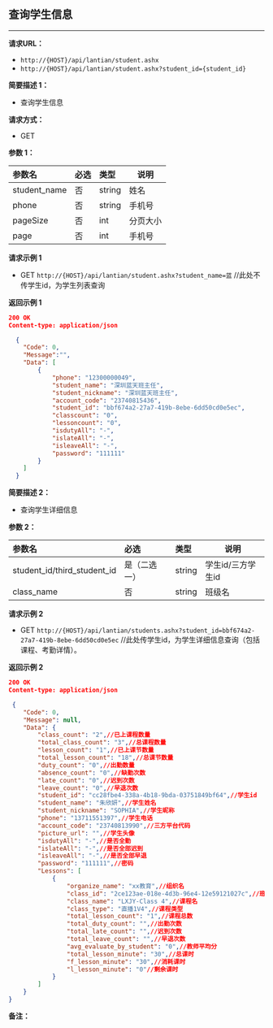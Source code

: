## 查询学生信息
--------------------

**请求URL：** 
- `http://{HOST}/api/lantian/student.ashx`
- `http://{HOST}/api/lantian/student.ashx?student_id={student_id}`

**简要描述 1：** 

- 查询学生信息
  
**请求方式：**
- GET

**参数 1：** 

|参数名|必选|类型|说明|
|:----    |:---|:----- |-----   |
|student_name    |否  |string |姓名|
|phone    |否  |string |手机号   |
|pageSize    |否  |int |分页大小   |
|page    |否  |int |手机号   |

**请求示例 1**

- GET `http://{HOST}/api/lantian/student.ashx?student_name=蓝` //此处不传学生id，为学生列表查询

**返回示例 1**

``` json
200 OK
Content-type: application/json

  {
    "Code": 0,
    "Message":"",
    "Data": [
        {
            "phone": "12300000049",
            "student_name": "深圳蓝天班主任",
            "student_nickname": "深圳蓝天班主任",
            "account_code": "23740815436",
            "student_id": "bbf674a2-27a7-419b-8ebe-6dd50cd0e5ec",
            "classcount": "0",
            "lessoncount": "0",
            "isdutyAll": "-",
            "islateAll": "-",
            "isleaveAll": "-",
            "password": "111111"
        }
    ]
  }
```
**简要描述 2：** 

- 查询学生详细信息

**参数 2：** 

|参数名|必选|类型|说明|
|:----    |:---|:----- |-----   |
|student_id/third_student_id  |是（二选一）  |string |学生id/三方学生id   |
|class_name    |否  |string |班级名   |

**请求示例 2**

- GET `http://{HOST}/api/lantian/students.ashx?student_id=bbf674a2-27a7-419b-8ebe-6dd50cd0e5ec` //此处传学生id，为学生详细信息查询（包括课程、考勤详情）。

**返回示例 2**

``` json
200 OK
Content-type: application/json

 {
    "Code": 0,
    "Message": null,
    "Data": {
        "class_count": "2",//已上课程数量
        "total_class_count": "3",//总课程数量
        "lesson_count": "1",//已上课节数量
        "total_lesson_count": "18",//总课节数量
        "duty_count": "0",//出勤数量
        "absence_count": "0",//缺勤次数
        "late_count": "0",//迟到次数
        "leave_count": "0",//早退次数
        "student_id": "cc28fbe4-338a-4b18-9bda-03751849bf64",//学生id
        "student_name": "朱欣妍",//学生姓名
        "student_nickname": "SOPHIA",//学生昵称
        "phone": "13711551397",//学生电话
        "account_code": "23740813990",//三方平台代码
        "picture_url": "",//学生头像
        "isdutyAll": "-",//是否全勤
        "islateAll": "-",//是否全部迟到
        "isleaveAll": "-",//是否全部早退
        "password": "111111",//密码
        "Lessons": [
            {
                "organize_name": "xx教育",//组织名
                "class_id": "2ce123ae-018e-4d3b-96e4-12e59121027c",//班级id
                "class_name": "LXJY-Class 4",//课程名
                "class_type": "直播1V4",//课程类型
                "total_lesson_count": "1",//课程总数
                "total_duty_count": "",//出勤次数
                "total_late_count": "",//迟到次数
                "total_leave_count": "",//早退次数
                "avg_evaluate_by_student": "0",//教师平均分
                "total_lesson_minute": "30",//总课时
                "f_lesson_minute": "30",//消耗课时
                "l_lesson_minute": "0"//剩余课时
            }
        ]
    }
}
```
**备注：** 
